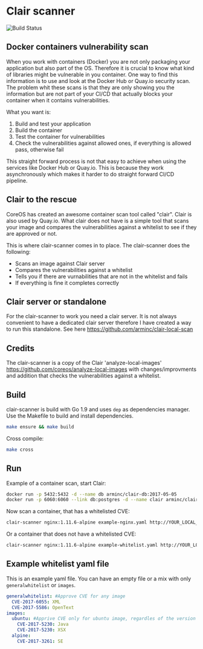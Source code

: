 # Clair scanner

![Build Status](https://img.shields.io/maintenance/yes/2017.svg)

## Docker containers vulnerability scan

When you work with containers (Docker) you are not only packaging your application but also part of the OS. Therefore it is crucial to know what kind of libraries might be vulnerable in you container. One way to find this information is to use and look at the Docker Hub or Quay.io security scan. The problem whit these scans is that they are only showing you the information but are not part of your CI/CD that actually blocks your container when it contains vulnerabilities.

What you want is:

1. Build and test your application
1. Build the container
1. Test the container for vulnerabilities
1. Check the vulnerabilities against allowed ones, if everything is allowed pass, otherwise fail

This straight forward process is not that easy to achieve when using the services like Docker Hub or Quay.io. This is because they work asynchronously which makes it harder to do straight forward CI/CD pipeline.

## Clair to the rescue

CoreOS has created an awesome container scan tool called "clair". Clair is also used by Quay.io. What clair does not have is a simple tool that scans your image and compares the vulnerabilities against a whitelist to see if they are approved or not.

This is where clair-scanner comes in to place. The clair-scanner does the following:

* Scans an image against Clair server
* Compares the vulnerabilities against a whitelist
* Tells you if there are vurnabilities that are not in the whitelist and fails
* If everything is fine it completes correctly

## Clair server or standalone

For the clair-scanner to work you need a clair server. It is not always convenient to have a dedicated clair server therefore I have created a way to run this standalone. See here <https://github.com/arminc/clair-local-scan>

## Credits

The clair-scanner is a copy of the Clair 'analyze-local-images' <https://github.com/coreos/analyze-local-images> with changes/improvments and addition that checks the vulnerabilities against a whitelist.

## Build

clair-scanner is build with Go 1.9 and uses `dep` as dependencies manager. Use the Makefile to build and install dependencies.

```bash
make ensure && make build
```

Cross compile:

```bash
make cross
```

## Run

Example of a container scan, start Clair:

```bash
docker run -p 5432:5432 -d --name db arminc/clair-db:2017-05-05
docker run -p 6060:6060 --link db:postgres -d --name clair arminc/clair-local-scan:v2.0.0
```

Now scan a container, that has a whitelisted CVE:

```bash
clair-scanner nginx:1.11.6-alpine example-nginx.yaml http://YOUR_LOCAL_IP:6060 YOUR_LOCAL_IP
```

Or a container that does not have a whitelisted CVE:

```bash
clair-scanner nginx:1.11.6-alpine example-whitelist.yaml http://YOUR_LOCAL_IP:6060 YOUR_LOCAL_IP
```

## Example whitelist yaml file

This is an example yaml file. You can have an empty file or a mix with only `generalwhitelist` or `images`.

```yaml
generalwhitelist: #Approve CVE for any image
  CVE-2017-6055: XML
  CVE-2017-5586: OpenText
images:
  ubuntu: #Apprive CVE only for ubuntu image, regardles of the version
    CVE-2017-5230: Java
    CVE-2017-5230: XSX
  alpine:
    CVE-2017-3261: SE
```